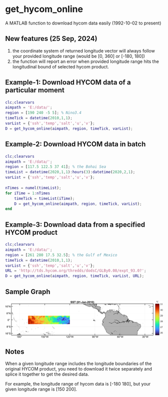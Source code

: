 # get_hycom_online
A MATLAB function to download hycom data easily (1992-10-02 to present)

## New features (25 Sep, 2024)
1. the coordinate system of returned longitude vector will always follow your provided longitude range (would be [0, 360] or [-180, 180])
2. the function will report an error when provided longitude range hits the longitudinal bound of selected hycom product.

## Example-1: Download HYCOM data of a particular moment
```Matlab
clc;clearvars
aimpath = 'E:/data/';
region = [190 240 -5 5]; % Nino3.4
timeTick = datetime(2010,1,1);
varList = {'ssh','temp','salt','u','v'};    
D = get_hycom_online(aimpath, region, timeTick, varList);
```
## Example-2: Download HYCOM data in batch
```Matlab
clc;clearvars
aimpath = 'E:/data/';
region = [117.5 122.5 37 41]; % the Bohai Sea
timeList = datetime(2020,1,1):hours(3):datetime(2020,2,1);
varList = {'ssh','temp','salt','u','v'};

nTimes = numel(timeList);
for iTime = 1:nTimes
    timeTick = timeList(iTime);
    D = get_hycom_online(aimpath, region, timeTick, varList);
end
```
## Example-3: Download data from a specified HYCOM product
```Matlab
clc;clearvars
aimpath = 'E:/data/';
region = [261 280 17.5 32.5]; % the Gulf of Mexico
timeTick = datetime(2010,1,1);
varList = {'ssh','temp','salt','u','v'};    
URL = 'http://tds.hycom.org/thredds/dodsC/GLBy0.08/expt_93.0?';
D = get_hycom_online(aimpath, region, timeTick, varList, URL);
```

## Sample Graph
![avatar](/figures/nino34.png)

## Notes
When a given longitude range includes the longitude boundaries of the original HYCOM product, you need to download it twice separately and splice it together to get the desired data. 

For example, the longitude range of hycom data is [-180 180], but your given longitude range is [150 200].
